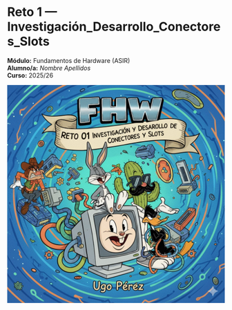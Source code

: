 
# Reto 1 — Investigación_Desarrollo_Conectores_Slots

**Módulo:** Fundamentos de Hardware (ASIR)  
**Alumno/a:** _Nombre Apellidos_  
**Curso:** 2025/26

![Portada](../assets/img/00-portada/portada.jpg "Portada")
